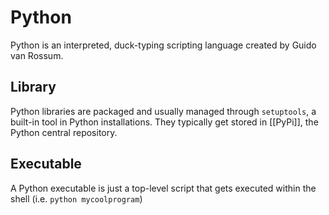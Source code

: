 # Python

Python is an interpreted, duck-typing scripting language created by Guido van Rossum.

## Library

Python libraries are packaged and usually managed through `setuptools`, a built-in tool in Python installations.  They typically get stored in [[PyPi]], the Python central repository.

## Executable

A Python executable is just a top-level script that gets executed within the shell (i.e. `python mycoolprogram`)